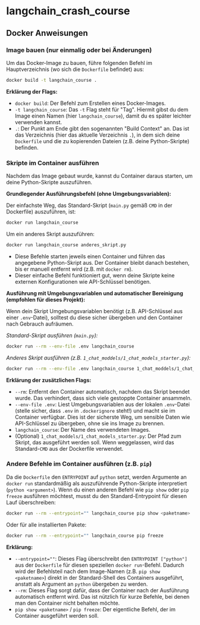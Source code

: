 # langchain_crash_course

## Docker Anweisungen

### Image bauen (nur einmalig oder bei Änderungen)

Um das Docker-Image zu bauen, führe folgenden Befehl im Hauptverzeichnis (wo sich die `Dockerfile` befindet) aus:

```bash
docker build -t langchain_course .
```

**Erklärung der Flags:**

*   `docker build`: Der Befehl zum Erstellen eines Docker-Images.
*   `-t langchain_course`: Das `-t` Flag steht für "Tag". Hiermit gibst du dem Image einen Namen (hier `langchain_course`), damit du es später leichter verwenden kannst.
*   `.`: Der Punkt am Ende gibt den sogenannten "Build Context" an. Das ist das Verzeichnis (hier das aktuelle Verzeichnis `.`), in dem sich deine `Dockerfile` und die zu kopierenden Dateien (z.B. deine Python-Skripte) befinden.

### Skripte im Container ausführen

Nachdem das Image gebaut wurde, kannst du Container daraus starten, um deine Python-Skripte auszuführen.

**Grundlegender Ausführungsbefehl (ohne Umgebungsvariablen):**

Der einfachste Weg, das Standard-Skript (`main.py` gemäß `CMD` in der Dockerfile) auszuführen, ist:

```bash
docker run langchain_course
```

Um ein anderes Skript auszuführen:

```bash
docker run langchain_course anderes_skript.py
```

*   Diese Befehle starten jeweils einen Container und führen das angegebene Python-Skript aus. Der Container bleibt danach bestehen, bis er manuell entfernt wird (z.B. mit `docker rm`).
*   Dieser einfache Befehl funktioniert gut, wenn deine Skripte keine externen Konfigurationen wie API-Schlüssel benötigen.

**Ausführung mit Umgebungsvariablen und automatischer Bereinigung (empfohlen für dieses Projekt):**

Wenn dein Skript Umgebungsvariablen benötigt (z.B. API-Schlüssel aus einer `.env`-Datei), solltest du diese sicher übergeben und den Container nach Gebrauch aufräumen.

*Standard-Skript ausführen (`main.py`):*

```bash
docker run --rm --env-file .env langchain_course
```

*Anderes Skript ausführen (z.B. `1_chat_moddels/1_chat_models_starter.py`):*

```bash
docker run --rm --env-file .env langchain_course 1_chat_moddels/1_chat_models_starter.py
```

**Erklärung der zusätzlichen Flags:**

*   `--rm`: Entfernt den Container automatisch, nachdem das Skript beendet wurde. Das verhindert, dass sich viele gestoppte Container ansammeln.
*   `--env-file .env`: Liest Umgebungsvariablen aus der lokalen `.env`-Datei (stelle sicher, dass `.env` in `.dockerignore` steht!) und macht sie im Container verfügbar. Dies ist der sicherste Weg, um sensible Daten wie API-Schlüssel zu übergeben, ohne sie ins Image zu brennen.
*   `langchain_course`: Der Name des verwendeten Images.
*   (Optional) `1_chat_moddels/1_chat_models_starter.py`: Der Pfad zum Skript, das ausgeführt werden soll. Wenn weggelassen, wird das Standard-`CMD` aus der Dockerfile verwendet.

### Andere Befehle im Container ausführen (z.B. `pip`)

Da die `Dockerfile` den `ENTRYPOINT` auf `python` setzt, werden Argumente an `docker run` standardmäßig als auszuführende Python-Skripte interpretiert (`python <argument>`). Wenn du einen anderen Befehl wie `pip show` oder `pip freeze` ausführen möchtest, musst du den Standard-Entrypoint für diesen Lauf überschreiben:

```bash
docker run --rm --entrypoint="" langchain_course pip show <paketname>
```

Oder für alle installierten Pakete:

```bash
docker run --rm --entrypoint="" langchain_course pip freeze
```

**Erklärung:**

*   `--entrypoint=""`: Dieses Flag überschreibt den `ENTRYPOINT ["python"]` aus der `Dockerfile` für diesen speziellen `docker run`-Befehl. Dadurch wird der Befehlsteil nach dem Image-Namen (z.B. `pip show <paketname>`) direkt in der Standard-Shell des Containers ausgeführt, anstatt als Argument an `python` übergeben zu werden.
*   `--rm`: Dieses Flag sorgt dafür, dass der Container nach der Ausführung automatisch entfernt wird. Das ist nützlich für kurze Befehle, bei denen man den Container nicht behalten möchte.
*   `pip show <paketname>` / `pip freeze`: Der eigentliche Befehl, der im Container ausgeführt werden soll.
